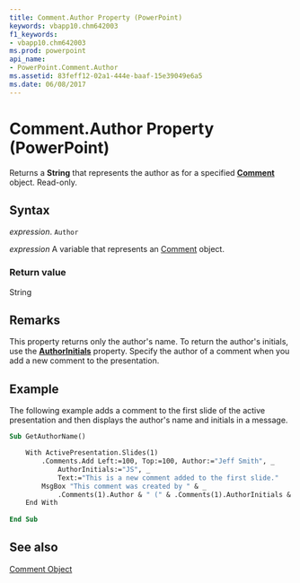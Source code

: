 ```yaml
---
title: Comment.Author Property (PowerPoint)
keywords: vbapp10.chm642003
f1_keywords:
- vbapp10.chm642003
ms.prod: powerpoint
api_name:
- PowerPoint.Comment.Author
ms.assetid: 83feff12-02a1-444e-baaf-15e39049e6a5
ms.date: 06/08/2017
---
```



# Comment.Author Property (PowerPoint)

Returns a  **String** that represents the author as for a specified **[Comment](PowerPoint.Comment.md)** object. Read-only.


## Syntax

 _expression_. `Author`

 _expression_ A variable that represents an [Comment](./PowerPoint.Comment.md) object.


### Return value

String


## Remarks

This property returns only the author's name. To return the author's initials, use the  **[AuthorInitials](PowerPoint.Comment.AuthorInitials.md)** property. Specify the author of a comment when you add a new comment to the presentation.


## Example

The following example adds a comment to the first slide of the active presentation and then displays the author's name and initials in a message.


```vb
Sub GetAuthorName()

    With ActivePresentation.Slides(1)
        .Comments.Add Left:=100, Top:=100, Author:="Jeff Smith", _
            AuthorInitials:="JS", _
            Text:="This is a new comment added to the first slide."
        MsgBox "This comment was created by " & _
            .Comments(1).Author & " (" & .Comments(1).AuthorInitials & ")."
    End With
	
End Sub
```


## See also


[Comment Object](PowerPoint.Comment.md)

